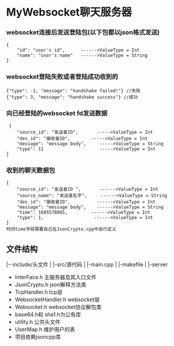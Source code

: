 # MyWebsocket聊天服务器
### websocket连接后发送登陆包(以下包都以json格式发送)
    {
        "id": "user's id",      ------>ValueType = Int
        "name": "user's name"   ------>ValueType = String
    }
### websocket登陆失败或者登陆成功收到的
    {"type": -1, "message": "handshake failed!"} //失败
    {"type": 3, "message": "handshake success"} //成功
### 向已经登陆的websocket fd发送数据
     {
        "source_id": "发送者ID",       ----->ValueType = Int
        "des_id": "接收者ID",        ----->ValueType = Int
        "message": "message body",     ----->ValueType = String
        "type": 11                     ----->ValueType = Int
    }
### 收到的聊天数据包
    {
        "source_id": "发送者ID ",       ------>ValueType = Int
        "source_name": "发送者名字",     ------>ValueType = String
        "des_id": "接收者ID",          ------>ValueType = Int
        "message": "message body",    ------>ValueType = String
        "time": 1605578865,         ------>ValueType = Int
        "type": 1,                   ------>ValueType = Int 
    }
    时间time字段需要自己在JsonCrypto.cpp中自行定义
## 文件结构
|--include/头文件
|
|-src/源代码
|
|-main.cpp
|
|-makefile
|
|-server
* InterFace.h 主服务器及其入口文件
* JsonCrypto.h json解释方法类
* TcpHandler.h tcp层
* WebsocketHandler.h websocket层
* Websocket.h websocket协议解包类
* base64.h和 sha1.h为公有库
* utility.h 公共头文件
* UserMap.h 维护用户的表
* 项目依赖jsoncpp库